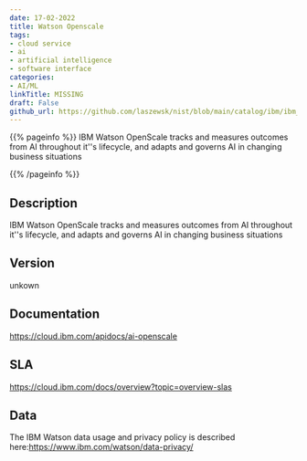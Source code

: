 ```yaml
---
date: 17-02-2022
title: Watson Openscale
tags: 
- cloud service
- ai
- artificial intelligence
- software interface
categories: 
- AI/ML
linkTitle: MISSING
draft: False         
github_url: https://github.com/laszewsk/nist/blob/main/catalog/ibm/ibm_watson_openscale.yaml
---
```


{{% pageinfo %}}
IBM Watson OpenScale tracks and measures outcomes from AI throughout
it''s lifecycle, and adapts and governs AI in changing business situations

{{% /pageinfo %}}

## Description

IBM Watson OpenScale tracks and measures outcomes from AI throughout
it''s lifecycle, and adapts and governs AI in changing business situations


## Version

unkown

## Documentation

https://cloud.ibm.com/apidocs/ai-openscale

## SLA

https://cloud.ibm.com/docs/overview?topic=overview-slas

## Data

The IBM Watson data usage and privacy policy is described here:https://www.ibm.com/watson/data-privacy/
